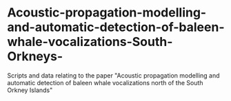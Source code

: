 # Acoustic-propagation-modelling-and-automatic-detection-of-baleen-whale-vocalizations-South-Orkneys-
Scripts and data relating to the paper "Acoustic propagation modelling and automatic detection of baleen whale vocalizations north of the South Orkney Islands"
